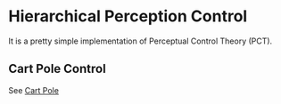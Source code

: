 # Hierarchical Perception Control

It is a pretty simple implementation of Perceptual Control Theory (PCT). 

## Cart Pole Control

See [Cart Pole](https://github.com/njodal/HierarchicalPerceptionControl/wiki/CartPole)

